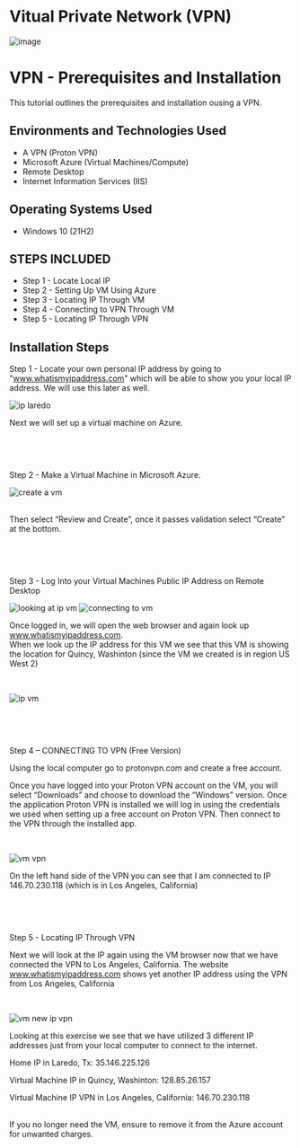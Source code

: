 # Vitual Private Network (VPN)
<p align="center">
  
![image](https://github.com/user-attachments/assets/2ba68a7e-5591-4740-b9e7-951ee17fc7ec)


</p>

<h1>VPN - Prerequisites and Installation</h1>
This tutorial outlines the prerequisites and installation ousing a VPN.<br />

<h2>Environments and Technologies Used</h2>

- A VPN (Proton VPN)
- Microsoft Azure (Virtual Machines/Compute)
- Remote Desktop
- Internet Information Services (IIS)

<h2>Operating Systems Used </h2>

- Windows 10</b> (21H2)

<h2>STEPS INCLUDED</h2>

- Step 1 - Locate Local IP
- Step 2 - Setting Up VM Using Azure
- Step 3 - Locating IP Through VM 
- Step 4 - Connecting to VPN Through VM
- Step 5 - Locating IP Through VPN 

<h2>Installation Steps</h2>

Step 1 - Locate your own personal IP address by going to "www.whatismyipaddress.com" which will be able to show you your local IP address. We will use this later as well. 

<p>
  
![ip laredo](https://github.com/user-attachments/assets/9bd420de-5f34-4532-b513-084c6e178659)

</p>
<p>

Next we will set up a virtual machine on Azure. 
<p>
</p>
<br />
<p>
</p>
<p>
</p>
<br />
<p>
</p>
<p>
Step 2 - Make a Virtual Machine in Microsoft Azure. 

<p>
  
![create a vm](https://github.com/user-attachments/assets/d3fb484a-ac15-44d1-b882-2f77782dc1dc)

</p>
<p>
  
</p>
<br />
Then select “Review and Create”, once it passes validation select “Create” at the bottom. 
</p>

<p>
</p>
<br />
<p>
</p>
<p>
</p>
<br />
<p>
</p>
<p>

Step 3 - Log Into your Virtual Machines Public IP Address on Remote Desktop
</p>

![looking at ip vm](https://github.com/user-attachments/assets/677a0c68-d8ca-4eaa-8e54-4c5b741ed71e)
![connecting to vm](https://github.com/user-attachments/assets/9ce00070-5884-4c4f-91cb-2cc708eec815)

<p>
</p>
<p>
</p>
</p>
</p>

Once logged in, we will open the web browser and again look up www.whatismyipaddress.com. 
<br />
When we look up the IP address for this VM we see that this VM is showing the location for Quincy, Washinton (since the VM we created is in region US West 2)  
</p>
<br />
<p>
  
![ip vm](https://github.com/user-attachments/assets/1c1b2cdf-416d-48dd-afea-8b8b1279a570)

</p>
<p>
</p>
<br />
<p>
</p>
<p>
</p>
<br />
<p>
</p>
<p>

Step 4 – CONNECTING TO VPN (Free Version)

Using the local computer go to protonvpn.com and create a free account.
<p>
Once you have logged into your Proton VPN account on the VM, you will select “Downloads” and choose to download the “Windows” version. Once the application Proton VPN is installed we will log in using the credentials we used when setting up a free account on Proton VPN. Then connect to the VPN through the installed app.
  
</p>
<br />


![vm vpn](https://github.com/user-attachments/assets/d5472c06-29fd-4b9e-b760-2f6297566ffc)

</p>
<p>

On the left hand side of the VPN you can see that I am connected to IP 146.70.230.118 (which is in Los Angeles, California)
</p>
<p>
</p>
<br />
<p>
</p>
<p>
</p>
<br />
<p>
</p>
<p>
Step 5 - Locating IP Through VPN

Next we will look at the IP again using the VM browser now that we have connected the VPN to Los Angeles, California. The website www.whatismyipaddress.com shows yet another IP address using the VPN from Los Angeles, California
  
</p>
<br />
<p>

![vm new ip vpn](https://github.com/user-attachments/assets/e1f6c073-0236-4498-8c37-485be492710f)

</p>
<p>
Looking at this exercise we see that we have utilized 3 different IP addresses just from your local computer to connect to the internet.
</p>
<p>
  
Home IP in Laredo, Tx: 35.146.225.126
<p>
Virtual Machine IP in Quincy, Washinton: 128.85.26.157
<p> 
Virtual Machine IP VPN in Los Angeles, California: 146.70.230.118
</p>
<br />
If you no longer need the VM, ensure to remove it from the Azure account for unwanted charges.


